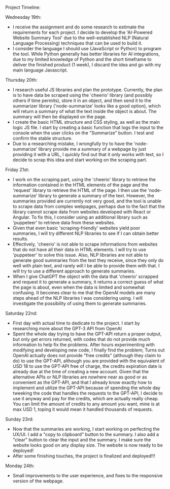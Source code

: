 Project Timeline:

Wednesday 19th: 
- I receive the assignment and do some research to estimate the requirements for each project. I decide to develop the 'AI-Powered Website Summary Tool' due to the well-established NLP (Natural Language Processing) techniques that can be used to build it.
- I consider the language I should use (JavaScript or Python) to program the tool. While Python generally has better libraries for AI integrations, due to my limited knowledge of Python and the short timeframe to deliver the finished product (1 week), I discard the idea and go with my main language Javascript.

Thursday 20th: 
- I research useful JS libraries and plan the prototype. Currently, the plan is to have data be scraped using the 'cheerio' library (and possibly others if time permits), store it in an object, and then send it to the summarizer library ('node-summarize' looks like a good option), which will return a summary of what the text inside the object is about. The summary will then be displayed on the page.
- I create the basic HTML structure and CSS styling, as well as the main logic JS file. I start by creating a basic function that logs the input to the console when the user clicks on the "Summarize" button. I test and confirm the stable structure.
- Due to a researching mistake, I wrongfully try to have the 'node-summarize' library provide me a summary of a webpage by just providing it with a URL, I quickly find out that it only works with text, so I decide to scrap this idea and start working on the scraping part.

Friday 21st: 
- I work on the scraping part, using the 'cheerio' library to retrieve the information contained in the HTML elements of the page and the 'request' library to retrieve the HTML of the page. I then use the 'node-summarize' library to generate a summary of the text. However, the summaries provided are currently not very good, and the tool is unable to scrape data from complex webpages, perhaps due to the fact that the library cannot scrape data from websites developed with React or Angular. To fix this, I consider using an additional library such as 'puppeteer' to retrieve data from these websites.
- Given that even basic 'scraping-friendly' websites yield poor summaries, I will try different NLP libraries to see if I can obtain better results.
- Effectively, 'cheerio' is not able to scrape informations from websites that do not have all their data in HTML elements. I will try to use 'puppeteer' to solve this issue. Also, NLP libraries are not able to generate good summaries from the text they receive, since they only do well with plain text, and rarely will I be able to provide them with that. I will try to use a different approach to generate summaries.
- When I give ChatGPT the object with the data that 'cheerio' scrapped and request it to generate a summary, it returns a correct guess of what the page is about, even when the data is limited and somewhat confusing. It becomes clear to me that the OpenAI models are many steps ahead of the NLP libraries I was considering using. I will investigate the possibility of using them to generate summaries.

Saturday 22nd:
- First day with actual time to dedicate to the project. I start by researching more about the GPT-3 API from OpenAI
- Spent the whole day trying to have the GPT-API return a proper output, but only get errors returned, with codes that do not provide much information to help fix the problems. After hours experimenting with modifying and developing new code, I finally find the problem; Turns out OpenAI actually does not provide "free credits" (although they claim to do) to use the GPT-API, although you are provided with the equivalent of USD 18 to use the GPT-API free of charge, the credits expiration date is already due at the time of creating a new account. Given that the alternative APIs or NLP libraries are nowhere near as good or as convenient as the GPT-API, and that I already know exactly how to implement and utilize the GPT-API because of spending the whole day tweeking the code that handles the requests to the GPT-API, I decide to use it anyway and pay for the credits, which are actually really cheap. You can limit the amount of credits to any amount you want, mine is at max USD 1, toping it would mean it handled thousands of requests.

Sunday 23rd:
- Now that the summaries are working, I start working on perfecting the UX/UI. I add a "copy to clipboard" button to the summary. I also add a "clear" button to clear the input and the summary. I make sure the website looks good on any display size. The website is now ready to be deployed!
- After some finishing touches, the project is finalized and deployed!!!

Monday 24th:
- Small improvements to the user experience, and fixes to the responsive version of the webpage.
